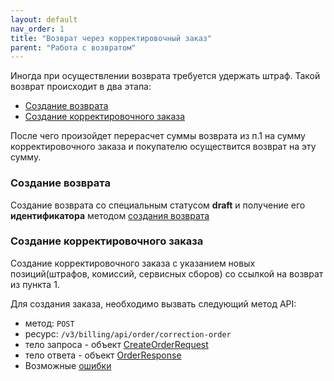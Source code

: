 ```yaml
---
layout: default
nav_order: 1
title: "Возврат через корректировочный заказ"
parent: "Работа с возвратом"
---
```


Иногда при осуществлении возврата требуется удержать штраф. Такой возврат происходит в два этапа:
- [Создание возврата](#создание-возврата)
- [Создание корректировочного заказа](#создание-корректировочного-заказа)

После чего произойдет перерасчет суммы возврата из п.1 на сумму корректировочного заказа и покупателю осуществится возврат на эту сумму.

### Создание возврата
Создание возврата со специальным статусом **draft** и получение его **идентификатора** методом [создания возврата](/docs/refund/create/)

### Создание корректировочного заказа
Создание корректировочного заказа с указанием новых позиций(штрафов, комиссий, сервисных сборов) со ссылкой на возврат из пункта 1.

Для создания заказа, необходимо вызвать следующий метод API:
- метод: `POST`
- ресурс: `/v3/billing/api/order/correction-order`
- тело запроса - объект [CreateOrderRequest](/docs/order/create/#createorderrequest)
- тело ответа - объект [OrderResponse](/docs/order/create/#orderresponse)
- Возможные [ошибки](/docs/dictionary/error/)

